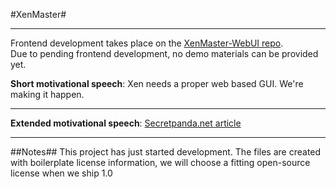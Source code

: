 #XenMaster#
***

Frontend development takes place on the [XenMaster-WebUI repo](https://github.com/NoSTaBoNN/XenMaster-WebUI).   
Due to pending frontend development, no demo materials can be provided yet.

**Short motivational speech**: Xen needs a proper web based GUI. We're making it happen.
***
**Extended motivational speech**: [Secretpanda.net article](http://dyn.secretpanda.net/#!/content/magazine/384ac8d4-cadd-47fc-9825-ea9ff791ee24/bac50df2-d0f7-4926-95b0-00f283811478)
***
##Notes##
This project has just started development. The files are created with boilerplate license information, we will choose a fitting open-source license when we ship 1.0